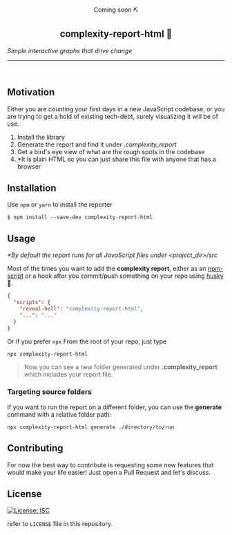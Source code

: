 <p align="center">
	<p align="center">Coming soon &#9935;</p>
	<p align="center" style="font-size: 2rem;margin: 0;"></p>
	<h2 align="center">complexity-report-html &#128171;</h3>
	<p><i>Simple interactive graphs that drive change</i></p>
</p>

<hr>
<br>
<div style="text-align:center">
<img src="https://user-images.githubusercontent.com/15251081/78387266-50160a80-75df-11ea-8a24-7e06df1e77e7.png" alt="" style="max-width:75%">
</div>

## Motivation

Either you are counting your first days in a new JavaScript codebase, or you are trying to get a hold of existing tech-debt, surely visualizing it will be of use.

1. Install the library
2. Generate the report and find it under _.complexity_report_
3. Get a bird's eye view of what are the rough spots in the codebase
4. \*It is plain HTML so you can just share this file with anyone that has a browser

## Installation

Use `npm` or `yarn` to install the reporter

```shell
$ npm install --save-dev complexity-report-html
```

## Usage

_\*By default the report runs for all JavaScript files under <project_dir>/src_

Most of the times you want to add the **complexity report**, either as an [npm-script](https://docs.npmjs.com/misc/scripts) or a hook after you commit/push something on your repo using [husky](https://github.com/typicode/husky) 🐶.

```json
{
  "scripts": {
    "reveal-hell": "complexity-report-html",
    "...": "..."
  }
}
```

Or if you prefer `npx` From the root of your repo, just type

```shell
npx complexity-report-html
```

> Now you can see a new folder generated under **.complexity_report** which includes your report file.

### Targeting source folders

If you want to run the report on a different folder, you can use the **generate** command with a relative folder path:

```shell
npx complexity-report-html generate ./directory/to/run
```

## Contributing

For now the best way to contribute is requesting some new features that would make your life easier! Just open a Pull Request and let's discuss.

## License

[![License: ISC](https://img.shields.io/badge/License-ISC-blue.svg)](https://opensource.org/licenses/ISC)

refer to `LICENSE` file in this repository.
